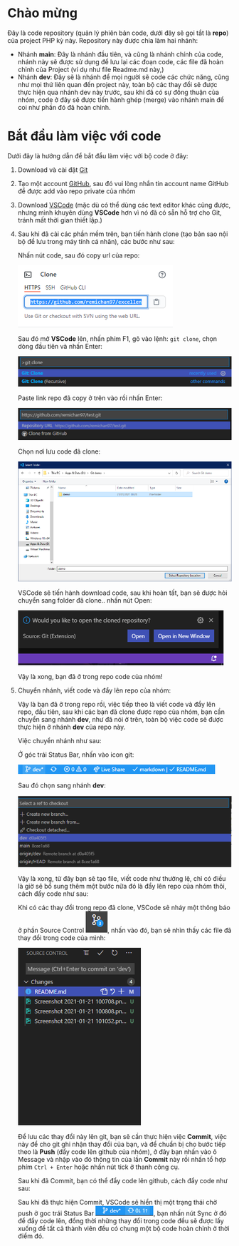 # Chào mừng
Đây là code repository (quản lý phiên bản code, dưới đây sẽ gọi tắt là **repo**) của project PHP kỳ này. Repository này được chia làm hai nhánh:
 - Nhánh **main**: Đây là nhánh đầu tiên, và cũng là nhánh chính của code, nhánh này sẽ được sử dụng để lưu lại các đoạn code, các file đã hoàn chỉnh của Project (ví dụ như file Readme.md này,)
 - Nhánh **dev**: Đây sẽ là nhánh để mọi người sẽ code các chức năng, cũng như mọi thứ liên quan đến project này, toàn bộ các thay đổi sẽ được thực hiện qua nhánh dev này trước, sau khi đã có sự đồng thuận của nhóm, code ở đây sẽ được tiến hành ghép (merge) vào nhánh main để coi như phần đó đã hoàn chỉnh.

# Bắt đầu làm việc với code
Dưới đây là hướng dẫn để bắt đầu làm việc với bộ code ở đây:

1. Download và cài đặt [Git](https://git-scm.com/)
2. Tạo một account [GitHub](https://github.com/), sau đó vui lòng nhắn tin account name GitHub để được add vào repo private của nhóm
3. Download [VSCode](https://code.visualstudio.com/) (mặc dù có thể dùng các text editor khác cũng được, nhưng mình khuyên dùng **VSCode** hơn vì nó đã có sẵn hỗ trợ cho Git, tránh mất thời gian thiết lập.)
4. Sau khi đã cài các phần mềm trên, bạn tiến hành clone (tạo bản sao nội bộ để lưu trong máy tính cá nhân), các bước như sau:
	
	Nhấn nút code, sau đó copy url của repo:

	![Clone repo của project](assets/images/Screenshot%202021-01-21%20002255.png)

	Sau đó mở **VSCode** lên, nhấn phím F1, gõ vào lệnh: `git clone`, chọn dòng đầu tiên và nhấn Enter:

	![Tiến hành clone trong VSCode](assets/images/Screenshot%202021-01-21%20002543.png)

	Paste link repo đã copy ở trên vào rồi nhấn Enter:

	![Bắt đầu](assets/images/Screenshot%202021-01-21%20002746.png)

	Chọn nơi lưu code đã clone:

	![Lưu code](assets/images/Screenshot%202021-01-21%20002859.png)

	VSCode sẽ tiến hành download code, sau khi hoàn tất, bạn sẽ được hỏi chuyển sang folder đã clone.. nhấn nút Open:

	![Mở code](assets/images/Screenshot%202021-01-21%20003025.png)

	Vậy là xong, bạn đã ở trong repo code của nhóm!
5. Chuyển nhánh, viết code và đẩy lên repo của nhóm:

	Vậy là bạn đã ở trong repo rồi, việc tiếp theo là viết code và đẩy lên repo, đầu tiên, sau khi các bạn đã clone được repo của nhóm, bạn cần chuyển sang nhánh **dev**, như đã nói ở trên, toàn bộ việc code sẽ được thực hiện ở nhánh **dev** của repo này.

	Việc chuyển nhánh như sau:

	Ở góc trái Status Bar, nhấn vào icon git:

	![branch](assets/images/Screenshot%202021-01-21%20100708.png)

	Sau đó chọn sang nhánh **dev**:

	![switch](assets/images/Screenshot%202021-01-21%20100808.png)

	Vậy là xong, từ đây bạn sẽ tạo file, viết code như thường lệ, chỉ có điều là giờ sẽ bổ sung thêm một bước nữa đó là đẩy lên repo của nhóm thôi, cách đẩy code như sau:

	Khi có các thay đổi trong repo đã clone, VSCode sẽ nháy một thông báo ở phần Source Control ![sc](assets/images/Screenshot%202021-01-21%20101052.png), nhấn vào đó, bạn sẽ nhìn thấy các file đã thay đổi trong code của mình:

	![commit](assets/images/Screenshot%202021-01-21%20101151.png)

	Để lưu các thay đổi này lên git, bạn sẽ cần thực hiện việc **Commit**, việc này để cho git ghi nhận thay đổi của bạn, và để chuẩn bị cho bước tiếp theo là **Push** (đẩy code lên github của nhóm), ở đây bạn nhấn vào ô Message và nhập vào đó thông tin của lần **Commit** này rồi nhấn tổ hợp phím `Ctrl + Enter` hoặc nhấn nút tick ở thanh công cụ.

	Sau khi đã Commit, bạn có thể đẩy code lên github, cách đẩy code như sau:

	Sau khi đã thực hiện Commit, VSCode sẽ hiển thị một trạng thái chờ push ở goc trái Status Bar ![Push](assets/images/Screenshot%202021-01-21%20102424.png), bạn nhấn nút Sync ở đó để đẩy code lên, đồng thời những thay đổi trong code đều sẽ được lấy xuống để tất cả thành viên đều có chung một bộ code hoàn chỉnh ở thời điểm đó.